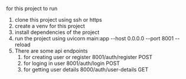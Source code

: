 for this project to run 

1. clone this project using ssh or https
2. create a venv for this project
3. install dependencies of the project
4. run the project using uvicorn main:app --host 0.0.0.0 --port 8001 --reload
5. There are some api endpoints 
    1. for creating user or register 8001/auth/register POST
   2. for loging in user 8001/auth/login POST
   3. for getting user details 8000/auth/user-details GET